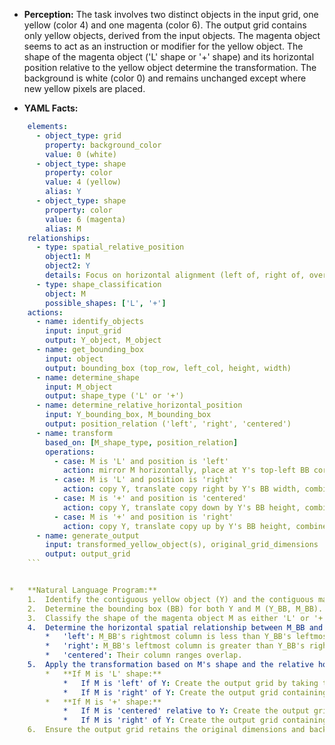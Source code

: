 *   **Perception:** The task involves two distinct objects in the input grid, one yellow (color 4) and one magenta (color 6). The output grid contains only yellow objects, derived from the input objects. The magenta object seems to act as an instruction or modifier for the yellow object. The shape of the magenta object ('L' shape or '+' shape) and its horizontal position relative to the yellow object determine the transformation. The background is white (color 0) and remains unchanged except where new yellow pixels are placed.

*   **YAML Facts:**
    
```yaml
    elements:
      - object_type: grid
        property: background_color
        value: 0 (white)
      - object_type: shape
        property: color
        value: 4 (yellow)
        alias: Y
      - object_type: shape
        property: color
        value: 6 (magenta)
        alias: M
    relationships:
      - type: spatial_relative_position
        object1: M
        object2: Y
        details: Focus on horizontal alignment (left of, right of, overlapping/centered).
      - type: shape_classification
        object: M
        possible_shapes: ['L', '+']
    actions:
      - name: identify_objects
        input: input_grid
        output: Y_object, M_object
      - name: get_bounding_box
        input: object
        output: bounding_box (top_row, left_col, height, width)
      - name: determine_shape
        input: M_object
        output: shape_type ('L' or '+')
      - name: determine_relative_horizontal_position
        input: Y_bounding_box, M_bounding_box
        output: position_relation ('left', 'right', 'centered')
      - name: transform
        based_on: [M_shape_type, position_relation]
        operations:
          - case: M is 'L' and position is 'left'
            action: mirror M horizontally, place at Y's top-left BB corner, remove Y
          - case: M is 'L' and position is 'right'
            action: copy Y, translate copy right by Y's BB width, combine with original Y
          - case: M is '+' and position is 'centered'
            action: copy Y, translate copy down by Y's BB height, combine with original Y
          - case: M is '+' and position is 'right'
            action: copy Y, translate copy up by Y's BB height, combine with original Y
      - name: generate_output
        input: transformed_yellow_object(s), original_grid_dimensions
        output: output_grid
    ```


*   **Natural Language Program:**
    1.  Identify the contiguous yellow object (Y) and the contiguous magenta object (M) in the input grid.
    2.  Determine the bounding box (BB) for both Y and M (Y_BB, M_BB).
    3.  Classify the shape of the magenta object M as either 'L' or '+'.
    4.  Determine the horizontal spatial relationship between M_BB and Y_BB:
        *   'left': M_BB's rightmost column is less than Y_BB's leftmost column.
        *   'right': M_BB's leftmost column is greater than Y_BB's rightmost column.
        *   'centered': Their column ranges overlap.
    5.  Apply the transformation based on M's shape and the relative horizontal position:
        *   **If M is 'L' shape:**
            *   If M is 'left' of Y: Create the output grid by taking the shape of M, mirroring it horizontally, and placing it so its new top-left corner aligns with the top-left corner of Y_BB. The original Y object is removed.
            *   If M is 'right' of Y: Create the output grid containing the original Y object, plus a copy of the Y object translated horizontally to the right by the width of Y_BB.
        *   **If M is '+' shape:**
            *   If M is 'centered' relative to Y: Create the output grid containing the original Y object, plus a copy of the Y object translated vertically downwards by the height of Y_BB.
            *   If M is 'right' of Y: Create the output grid containing the original Y object, plus a copy of the Y object translated vertically upwards by the height of Y_BB.
    6.  Ensure the output grid retains the original dimensions and background color (white). The magenta object M is not present in the output grid.